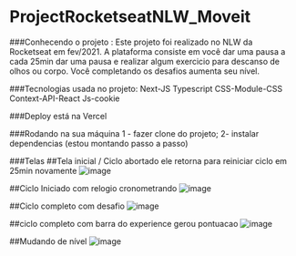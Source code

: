 # ProjectRocketseatNLW_Moveit

###Conhecendo o projeto : 
Este projeto foi realizado no NLW da Rocketseat em fev/2021.
A plataforma consiste em você dar uma pausa a cada 25min dar uma pausa e realizar algum exercicio para descanso de olhos ou corpo.
Você completando os desafios aumenta seu nível.

###Tecnologias usada no projeto:
Next-JS
Typescript
CSS-Module-CSS
Context-API-React
Js-cookie

###Deploy está na Vercel

###Rodando na sua máquina
1 - fazer clone do projeto;
2- instalar dependencias
(estou montando passo a passo)


###Telas
##Tela inicial / Ciclo abortado ele retorna para reiniciar ciclo em 25min novamente
![image](https://user-images.githubusercontent.com/71138531/109420582-15188480-79b2-11eb-9334-b40a4145feed.png)

##Ciclo Iniciado com relogio cronometrando
![image](https://user-images.githubusercontent.com/71138531/109420607-30838f80-79b2-11eb-8aae-f19efe6d3e34.png)

##Ciclo completo com desafio 
![image](https://user-images.githubusercontent.com/71138531/109420697-a687f680-79b2-11eb-9d34-961b1e38c7f1.png)

##ciclo completo com barra do experience gerou pontuacao
![image](https://user-images.githubusercontent.com/71138531/109420731-c28b9800-79b2-11eb-9595-45f7879046b5.png)

##Mudando de nível
![image](https://user-images.githubusercontent.com/71138531/109420858-59585480-79b3-11eb-9a90-4694c40609e5.png)


